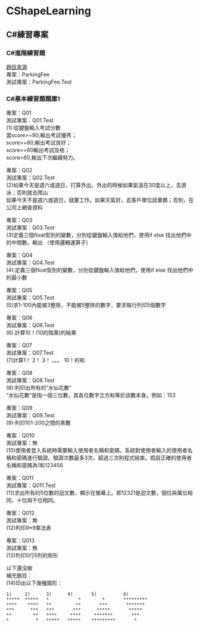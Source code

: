 # CShapeLearning
## C#練習專案
  
### C#進階練習題
[題目來源](https://www.evernote.com/shard/s530/sh/019c49aa-e591-562a-0798-a9a6e8d96d33/f68a2bc14e4689802efdddbc289b04de)  
專案：ParkingFee  
測試專案：ParkingFee.Test  
  
### C#基本練習題題庫1  
  
專案：Q01  
測試專案：Q01.Test  
(1):從鍵盤輸入考試分數  
當score>=90;輸出考試優秀；  
score>=80,輸出考試良好；  
score>=60輸出考試及格；  
score<60,輸出下次繼續努力。  
  
專案：Q02  
測試專案：Q02.Test  
(2)如果今天是週六或週日，打算外出。外出的時候如果氣溫在30度以上，去游泳；否則就去爬山  
如果今天不是週六或週日，就要工作。如果天氣好，去客戶單位談業務；否則，在公司上網查資料  
 
專案：Q03  
測試專案：Q03.Test  
(3)定義三個float型別的變數，分別從鍵盤輸入值給他們，使用if else 找出他們中的中間數，輸出 （使用邏輯運算子）  
  
專案：Q04  
測試專案：Q04.Test  
(4):定義三個float型別的變數，分別從鍵盤輸入值給他們，使用if else 找出他們中的最小數  
 
專案：Q05  
測試專案：Q05.Test  
(5)求1-100內能被3整除，不能被5整除的數字，要求每行列印5個數字  
 
專案：Q06  
測試專案：Q06.Test  
(6).計算10！(10的階乘)的結果  
 
專案：Q07  
測試專案：Q07.Test  
(7)計算1！ 2！ 3！ 。。。 10！的和  
 
專案：Q08  
測試專案：Q08.Test  
(8):列印出所有的”水仙花數”  
“水仙花數”是指一個三位數，其各位數字立方和等於該數本身。例如：153  
  
專案：Q09  
測試專案：Q09.Test  
(9):列印101-200之間的素數  

專案：Q010  
測試專案：無  
(10)使用者登入系統時需要輸入使用者名稱和密碼，系統對使用者輸入的使用者名稱和密碼進行驗證。驗證次數最多3次，超過三次則程式結束。假設正確的使用者名稱和密碼為1和123456  
  
專案：Q011  
測試專案：Q011.Test  
(11)求出所有的5位數的迴文數，顯示在螢幕上。即12321是迴文數，個位與萬位相同，十位與千位相同。  
  
專案：Q012  
測試專案：無  
(12)列印9*9乘法表  
  
專案：Q013  
測試專案：無  
(13)列印5行5列的矩形  
  
以下還沒做  
補充題目：  
(14)印出以下幾種圖形：  
```
1)     2)      3)      4)       5)          6)  
*****  *****   *           *        *       *********  
****    ****   **         **       ***       *******  
***      ***   ***       ***      *****       *****  
**        **   ****     ****     *******       ***  
*          *   *****   *****    *********       *  
```